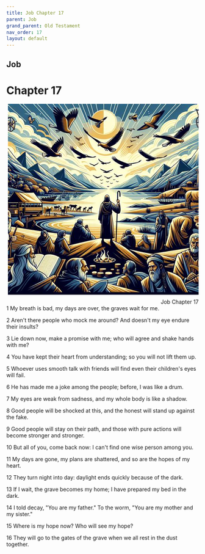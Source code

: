 ```yaml
---
title: Job Chapter 17
parent: Job
grand_parent: Old Testament
nav_order: 17
layout: default
---
```


## Job

# Chapter 17

<div style="clear: both; text-align: right;">
    <img src="/assets/Image/Job/500/17.jpg" alt="Job Chapter 17" class="chapter-image" style="max-width: 100%; height: auto; float: right; margin: 0 0 10px 10px; padding-left: 10%;">
    <figcaption style="font-size: 14px;">Job Chapter 17</figcaption>
</div>
1 My breath is bad, my days are over, the graves wait for me.

2 Aren't there people who mock me around? And doesn't my eye endure their insults?

3 Lie down now, make a promise with me; who will agree and shake hands with me?

4 You have kept their heart from understanding; so you will not lift them up.

5 Whoever uses smooth talk with friends will find even their children's eyes will fail.

6 He has made me a joke among the people; before, I was like a drum.

7 My eyes are weak from sadness, and my whole body is like a shadow.

8 Good people will be shocked at this, and the honest will stand up against the fake.

9 Good people will stay on their path, and those with pure actions will become stronger and stronger.

10 But all of you, come back now: I can't find one wise person among you.

11 My days are gone, my plans are shattered, and so are the hopes of my heart.

12 They turn night into day: daylight ends quickly because of the dark.

13 If I wait, the grave becomes my home; I have prepared my bed in the dark.

14 I told decay, "You are my father." To the worm, "You are my mother and my sister."

15 Where is my hope now? Who will see my hope?

16 They will go to the gates of the grave when we all rest in the dust together.


